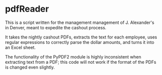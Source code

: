# pdfReader
This is a script written for the management management of J. Alexander's in Denver, meant to expedite the cashout process.

It takes the nightly cashout PDFs, extracts the text for each employee, uses regular expressions to correctly parse the dollar amounts,
and turns it into an Excel sheet.

The functionality of the PyPDF2 module is highly inconsistent when extracting text from a PDF; this code will not work if the format of 
the PDFs is changed even slightly.
